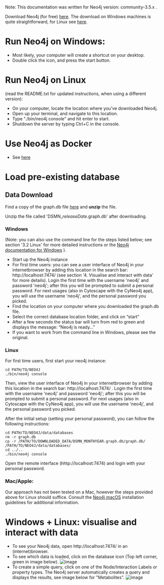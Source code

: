 Note: This documentation was written for Neo4j version: community-3.5.x .

Download Neo4j (for free) [here](https://neo4j.com/download-center/#community).
The download on Windows machines is quite straightforward, for Linux see [here](https://neo4j.com/docs/operations-manual/current/installation/linux/).

# Run Neo4j on Windows:
- Most likely, your computer will create a shortcut on your desktop.
- Double click the icon, and press the start button.

# Run Neo4j on Linux 
(read the README.txt for updated instructions, when using a different version):
- On your computer, locate the location where you've downloaded Neo4j.
- Open up your terminal, and navigate to this location.
- Type "./bin/neo4j console" and hit enter to start.
- Shutdown the server by typing Ctrl+C in the console.

# Use Neo4j as Docker
- See [here](https://neo4j.com/developer/docker-run-neo4j/)

# Load pre-existing database

## Data Download
Find a copy of the graph.db file [here](https://doi.org/10.5281/zenodo.7113243) and **unzip** the file.

Unzip the file called 'DSMN_*releaseDate*.graph.db' after downloading.

### Windows
(Note: you can also use the command line for the steps listed below; see section '3.2 Linux' for more detailed instructions or the  [Neo4j documentation for Windows](https://neo4j.com/docs/operations-manual/current/installation/windows/) ).
- Start up the Neo4j instance
- For first time users: you can see a user interface of Neo4j in your internetbrowser by adding this location in the search bar: http://localhost:7474/ (see section '4. Visualise and interact with data' for more details). Login the first time with the username 'neo4j' and password 'neo4j'; after this you will be prompted to submit a personal password. For next usages (also in Cytoscape with the CyNeo4j app), you will use the username 'neo4j', and the personal password you picked.
- Find the location on your computer where you downloaded the graph.db file.
- Select the correct database location folder, and click on “start” 
- After a few seconds the status bar will turn from red to green and displays the message: “Neo4j is ready…”
- If you want to work from the command line in Windows, please see the original.

### Linux
For first time users, first start your neo4j instance:
```shell
cd PATH/TO/NEO4J
./bin/neo4j console
```

Then, view the user interface of Neo4j in your internetbrowser by adding this location in the search bar: http://localhost:7474/ . Login the first time with the username 'neo4j' and password 'neo4j'; after this you will be prompted to submit a personal password. For next usages (also in Cytoscape with the CyNeo4j app), you will use the username 'neo4j', and the personal password you picked.

After the initial setup (setting your personal password), you can follow the following instructions:
```shell
cd PATH/TO/NEO4J/data/databases
rm -r graph.db
cp -r /PATH/TO/DOWNLOADED_DATA/DSMN_MONTHYEAR.graph.db/graph.db/ /PATH/TO/NEO4J/data/databases/
cd ../..
./bin/neo4j console
```
Open the remote interface (hhtp://localhost:7474) and login with your personal password.

### Mac/Apple:
Our approach has not been tested on a Mac, however the steps provided above for Linux should suffice. Consult the [Neo4j macOS](https://neo4j.com/docs/operations-manual/current/installation/osx/) installation guidelines for additional information.

# Windows + Linux: visualise and interact with data
- To see your Neo4j data, open http://localhost:7474/ in an (internet)browser.
- To see which data is loaded, click on the database icon (Top left corner, green in image below).
![image](https://user-images.githubusercontent.com/26277832/89410021-47ffe000-d723-11ea-97d2-9f522fd706f9.png)
- To create a simple query, click on one of the Node/Interaction Labels or property types.
The Neo4j server automatically creates a query and displays the results, see image below for "Metabolites".
![image](https://user-images.githubusercontent.com/26277832/89410210-957c4d00-d723-11ea-884d-3d8b474182e8.png)
